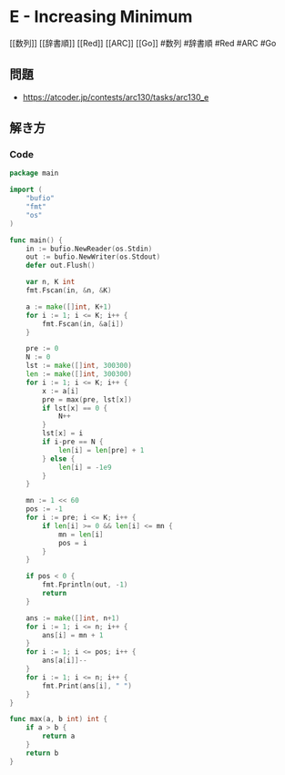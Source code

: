 # E - Increasing Minimum
[[数列]] [[辞書順]] [[Red]] [[ARC]] [[Go]]
#数列 #辞書順 #Red #ARC #Go 

## 問題
- https://atcoder.jp/contests/arc130/tasks/arc130_e

## 解き方
### Code
```go
package main

import (
	"bufio"
	"fmt"
	"os"
)

func main() {
	in := bufio.NewReader(os.Stdin)
	out := bufio.NewWriter(os.Stdout)
	defer out.Flush()

	var n, K int
	fmt.Fscan(in, &n, &K)

	a := make([]int, K+1)
	for i := 1; i <= K; i++ {
		fmt.Fscan(in, &a[i])
	}

	pre := 0
	N := 0
	lst := make([]int, 300300)
	len := make([]int, 300300)
	for i := 1; i <= K; i++ {
		x := a[i]
		pre = max(pre, lst[x])
		if lst[x] == 0 {
			N++
		}
		lst[x] = i
		if i-pre == N {
			len[i] = len[pre] + 1
		} else {
			len[i] = -1e9
		}
	}

	mn := 1 << 60
	pos := -1
	for i := pre; i <= K; i++ {
		if len[i] >= 0 && len[i] <= mn {
			mn = len[i]
			pos = i
		}
	}

	if pos < 0 {
		fmt.Fprintln(out, -1)
		return
	}

	ans := make([]int, n+1)
	for i := 1; i <= n; i++ {
		ans[i] = mn + 1
	}
	for i := 1; i <= pos; i++ {
		ans[a[i]]--
	}
	for i := 1; i <= n; i++ {
		fmt.Print(ans[i], " ")
	}
}

func max(a, b int) int {
	if a > b {
		return a
	}
	return b
}
```